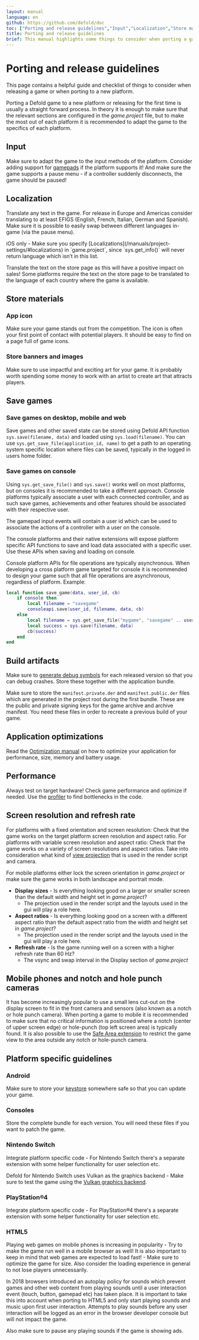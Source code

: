 ```yaml
---
layout: manual
language: en
github: https://github.com/defold/doc
toc: ["Porting and release guidelines","Input","Localization","Store materials","App icon","Store banners and images","Save games","Save games on desktop, mobile and web","Save games on console","Build artifacts","Application optimizations","Performance","Screen resolution and refresh rate","Mobile phones and notch and hole punch cameras","Platform specific guidelines","Android","Consoles","Nintendo Switch","PlayStation®4","HTML5"]
title: Porting and release guidelines
brief: This manual highlights some things to consider when porting a game to a new platform or when releasing your game for the first time.
---
```


# Porting and release guidelines

This page contains a helpful guide and checklist of things to consider when releasing a game or when porting to a new platform.

Porting a Defold game to a new platform or releasing for the first time is usually a straight forward process. In theory it is enough to make sure that the relevant sections are configured in the *game.project* file, but to make the most out of each platform it is recommended to adapt the game to the specifics of each platform.


## Input
Make sure to adapt the game to the input methods of the platform. Consider adding support for [gamepads](/manuals/input-gamepads) if the platform supports it! And make sure the game supports a pause menu - if a controller suddenly disconnects, the game should be paused!

## Localization
Translate any text in the game. For release in Europe and Americas consider translating to at least EFIGS (English, French, Italian, German and Spanish). Make sure it is possible to easily swap between different languages in-game (via the pause menu).

<div class='important' markdown='1'>
iOS only - Make sure you specify [Localizations](/manuals/project-settings/#localizations) in `game.project`, since `sys.get_info()` will never return language which isn’t in this list.
</div>

Translate the text on the store page as this will have a positive impact on sales! Some platforms require the text on the store page to be translated to the language of each country where the game is available.

## Store materials

### App icon
Make sure your game stands out from the competition. The icon is often your first point of contact with potential players. It should be easy to find on a page full of game icons.

### Store banners and images
Make sure to use impactful and exciting art for your game. It is probably worth spending some money to work with an artist to create art that attracts players.


## Save games

### Save games on desktop, mobile and web
Save games and other saved state can be stored using Defold API function `sys.save(filename, data)` and loaded using `sys.load(filename)`. You can use `sys.get_save_file(application_id, name)` to get a path to an operating system specific location where files can be saved, typically in the logged in users home folder.

### Save games on console
Using `sys.get_save_file()` and `sys.save()` works well on most platforms, but on consoles it is recommended to take a different approach. Console platforms typically associate a user with each connected controller, and as such save games, achievements and other features should be associated with their respective user.

The gamepad input events will contain a user id which can be used to associate the actions of a controller with a user on the console.

The console platforms and their native extensions will expose platform specific API functions to save and load data associated with a specific user. Use these APIs when saving and loading on console.

Console platform APIs for file operations are typically asynchronous. When developing a cross platform game targeted for console it is recommended to design your game such that all file operations are asynchronous, regardless of platform. Example:

```lua
local function save_game(data, user_id, cb)
	if console then
		local filename = "savegame"
		consoleapi.save(user_id, filename, data, cb)
	else
		local filename = sys.get_save_file("mygame", "savegame" .. user_id)
		local success = sys.save(filename, data)
		cb(success)
	end
end
```


## Build artifacts

Make sure to [generate debug symbols](/manuals/debugging-native-code/#symbolicate-a-callstack) for each released version so that you can debug crashes. Store these together with the application bundle.

Make sure to store the `manifest.private.der` and `manifest.public.der` files which are generated in the project root during the first bundle. These are the public and private signing keys for the game archive and archive manifest. You need these files in order to recreate a previous build of your game.


## Application optimizations

Read the [Optimization manual](/manuals/optimizations) on how to optimize your application for performance, size, memory and battery usage.



## Performance
Always test on target hardware! Check game performance and optimize if needed. Use the [profiler](/manuals/profiling) to find bottlenecks in the code.


## Screen resolution and refresh rate
For platforms with a fixed orientation and screen resolution: Check that the game works on the target platform screen resolution and aspect ratio. For platforms with variable screen resolution and aspect ratio: Check that the game works on a variety of screen resolutions and aspect ratios. Take into consideration what kind of [view projection](/manuals/render/#default-view-projection) that is used in the render script and camera.

For mobile platforms either lock the screen orientation in *game.project* or make sure the game works in both landscape and portrait mode.

* **Display sizes** - Is everything looking good on a larger or smaller screen than the default width and height set in *game.project*?
  * The projection used in the render script and the layouts used in the gui will play a role here.
* **Aspect ratios** - Is everything looking good on a screen with a different aspect ratio than the default aspect ratio from the width and height set in *game.project*?
  * The projection used in the render script and the layouts used in the gui will play a role here.
* **Refresh rate** - Is the game running well on a screen with a higher refresh rate than 60 Hz?
  * The vsync and swap interval in the Display section of *game.project* 


## Mobile phones and notch and hole punch cameras
It has become increasingly popular to use a small lens cut-out on the display screen to fit in the front camera and sensors (also known as a notch or hole punch camera). When porting a game to mobile it is recommended to make sure that no critical information is positioned where a notch (center of upper screen edge) or hole-punch (top left screen area) is typically found. It is also possible to use the [Safe Area extension](/extension-safearea) to restrict the game view to the area outside any notch or hole-punch camera.


## Platform specific guidelines

### Android
Make sure to store your [keystore](/manuals/android/#creating-a-keystore) somewhere safe so that you can update your game.


### Consoles
Store the complete bundle for each version. You will need these files if you want to patch the game.


### Nintendo Switch
Integrate platform specific code - For Nintendo Switch there's a separate extension with some helper functionality for user selection etc.

Defold for Nintendo Switch uses Vulkan as the graphics backend - Make sure to test the game using the [Vulkan graphics backend](https://github.com/defold/extension-vulkan).


### PlayStation®4
Integrate platform specific code - For PlayStation®4 there's a separate extension with some helper functionality for user selection etc.


### HTML5
Playing web games on mobile phones is increasing in popularity - Try to make the game run well in a mobile browser as well! It is also important to keep in mind that web games are expected to load fast! - Make sure to optimize the game for size. Also consider the loading experience in general to not lose players unnecessarily.

In 2018 browsers introduced an autoplay policy for sounds which prevent games and other web content from playing sounds until a user interaction event (touch, button, gamepad etc) has taken place. It is important to take this into account when porting to HTML5 and only start playing sounds and music upon first user interaction. Attempts to play sounds before any user interaction will be logged as an error in the browser developer console but will not impact the game.

Also make sure to pause any playing sounds if the game is showing ads.
